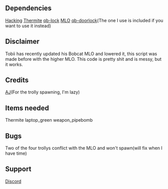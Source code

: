 ## Dependencies
[Hacking](https://github.com/Jesper-Hustad/NoPixel-minigame)
[Thermite](https://github.com/pushkart2/memorygame)
[qb-lock](https://github.com/Nathan-FiveM/qb-lock)
[MLO](https://www.patreon.com/tobiidk)
[qb-doorlock](https://github.com/qbcore-framework/qb-doorlock)(The one I use is included if you want to use it instead)

## Disclaimer 
Tobii has recently updated his Bobcat MLO and lowered it, this script was made before with the higher MLO.
This code is pretty shit and is messy, but it works.

## Credits 
[AJ](https://github.com/ihyajb)(For the trolly spawning, I'm lazy)

## Items needed
Thermite
laptop_green
weapon_pipebomb

## Bugs
Two of the four trollys conflict with the MLO and won't spawn(will fix when I have time)

## Support
[Discord](https://discord.gg/c3RN24zUbc)